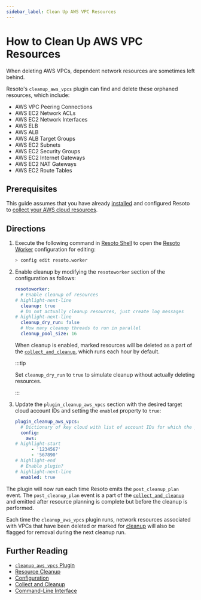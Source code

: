 ```yaml
---
sidebar_label: Clean Up AWS VPC Resources
---
```


# How to Clean Up AWS VPC Resources

When deleting AWS VPCs, dependent network resources are sometimes left behind.

Resoto's `cleanup_aws_vpcs` plugin can find and delete these orphaned resources, which include:

- AWS VPC Peering Connections
- AWS EC2 Network ACLs
- AWS EC2 Network Interfaces
- AWS ELB
- AWS ALB
- AWS ALB Target Groups
- AWS EC2 Subnets
- AWS EC2 Security Groups
- AWS EC2 Internet Gateways
- AWS EC2 NAT Gateways
- AWS EC2 Route Tables

## Prerequisites

This guide assumes that you have already [installed](../../getting-started/install-resoto/index.md) and configured Resoto to [collect your AWS cloud resources](../../getting-started/configure-cloud-provider-access/aws.md).

## Directions

1. Execute the following command in [Resoto Shell](../../reference/components/shell.md) to open the [Resoto Worker](../../reference/components/worker.md) configuration for editing:

   ```bash
   > config edit resoto.worker
   ```

2. Enable cleanup by modifying the `resotoworker` section of the configuration as follows:

   ```yaml
   resotoworker:
     # Enable cleanup of resources
   # highlight-next-line
     cleanup: true
     # Do not actually cleanup resources, just create log messages
   # highlight-next-line
     cleanup_dry_run: false
     # How many cleanup threads to run in parallel
     cleanup_pool_size: 16
   ```

   When cleanup is enabled, marked resources will be deleted as a part of the [`collect_and_cleanup`](../../concepts/workflows/index.md), which runs each hour by default.

   :::tip

   Set `cleanup_dry_run` to `true` to simulate cleanup without actually deleting resources.

   :::

3. Update the `plugin_cleanup_aws_vpcs` section with the desired target cloud account IDs and setting the `enabled` property to `true`:

   ```yaml title="cleanup_aws_vpcs plugin configuration"
   plugin_cleanup_aws_vpcs:
     # Dictionary of key cloud with list of account IDs for which the plugin should be active as value
     config:
       aws:
   # highlight-start
         - '1234567'
         - '567890'
   # highlight-end
     # Enable plugin?
   # highlight-next-line
     enabled: true
   ```

The plugin will now run each time Resoto emits the `post_cleanup_plan` event. The `post_cleanup_plan` event is a part of the [`collect_and_cleanup`](../../concepts/workflows/index.md) and emitted after resource planning is complete but before the cleanup is performed.

Each time the `cleanup_aws_vpcs` plugin runs, network resources associated with VPCs that have been deleted or marked for [cleanup](../../concepts/resource-management/cleanup.md) will also be flagged for removal during the next cleanup run.

## Further Reading

- [`cleanup_aws_vpcs` Plugin](../../reference/components/plugins/cleanup_aws_vpcs.md)
- [Resource Cleanup](../../concepts/resource-management/cleanup.md)
- [Configuration](../../reference/configuration/index.md)
- [Collect and Cleanup](../../concepts/workflows/index.md)
- [Command-Line Interface](../../reference/cli/index.md)
